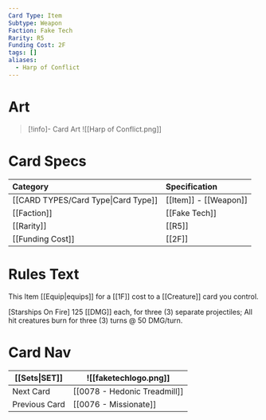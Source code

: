 ```yaml
---
Card Type: Item
Subtype: Weapon
Faction: Fake Tech
Rarity: R5
Funding Cost: 2F
tags: []
aliases:
  - Harp of Conflict
---
```

# Art

> [!info]- Card Art
> ![[Harp of Conflict.png]]

# Card Specs

| Category | Specification| 
| :--- | :--- |
| [[CARD TYPES/Card Type\|Card Type]] | [[Item]] - [[Weapon]] |  
| [[Faction]] | [[Fake Tech]] |  
| [[Rarity]] | [[R5]] |  
| [[Funding Cost]] | [[2F]] |  

# Rules Text  

This Item [[Equip|equips]] for a [[1F]] cost to a [[Creature]] card you control.  

[Starships On Fire] 125 [[DMG]] each, for three (3) separate projectiles;
All hit creatures burn for three (3) turns @ 50 DMG/turn.  

# Card Nav

| [[Sets\|SET]]           | ![[faketechlogo.png]]          |
| ------------- | ------------------------------ |
| Next Card     | [[0078 - Hedonic Treadmill]] |
| Previous Card | [[0076 - Missionate]]         |


